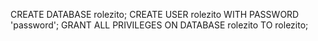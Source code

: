 CREATE DATABASE rolezito;
CREATE USER rolezito WITH PASSWORD 'password';
GRANT ALL PRIVILEGES ON DATABASE rolezito TO rolezito;